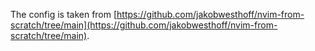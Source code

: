 The config is taken from [https://github.com/jakobwesthoff/nvim-from-scratch/tree/main](https://github.com/jakobwesthoff/nvim-from-scratch/tree/main). 
